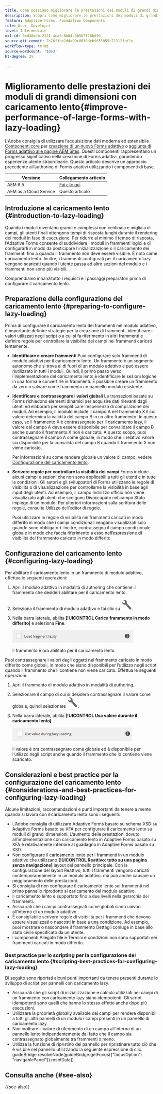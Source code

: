 ```yaml
---
title: Come possiamo migliorare le prestazioni dei moduli di grandi dimensioni con il caricamento lento?
description: Scopri come migliorare le prestazioni dei moduli di grandi dimensioni con il caricamento lento. Il caricamento lento migliora in modo significativo le prestazioni di Forms adattivi complessi e di grandi dimensioni, posticipando l’inizializzazione e il caricamento dei frammenti di modulo fino a quando non sono visibili.
feature: Adaptive Forms, Foundation Components
role: User, Developer
level: Intermediate
exl-id: 0cd38edb-2201-4ca6-8b84-6b5b7f76bd90
source-git-commit: 2b76f1be2dda99c8638deb9633055e71312fbf1e
workflow-type: tm+mt
source-wordcount: '1063'
ht-degree: 2%

---
```


# Miglioramento delle prestazioni dei moduli di grandi dimensioni con caricamento lento{#improve-performance-of-large-forms-with-lazy-loading}

<span class="preview"> L’Adobe consiglia di utilizzare l’acquisizione dati moderna ed estensibile [Componenti core](https://experienceleague.adobe.com/docs/experience-manager-core-components/using/adaptive-forms/introduction.html?lang=it) per [creazione di un nuovo Forms adattivo](/help/forms/creating-adaptive-form-core-components.md) o [aggiunta di Forms adattivo alle pagine AEM Sites](/help/forms/create-or-add-an-adaptive-form-to-aem-sites-page.md). Questi componenti rappresentano un progresso significativo nella creazione di Forms adattivi, garantendo esperienze utente straordinarie. Questo articolo descrive un approccio precedente all’authoring di Forms adattivi utilizzando i componenti di base. </span>

| Versione | Collegamento articolo |
| -------- | ---------------------------- |
| AEM 6.5 | [Fai clic qui](https://experienceleague.adobe.com/docs/experience-manager-65/forms/adaptive-forms-advanced-authoring/lazy-loading-adaptive-forms.html) |
| AEM as a Cloud Service | Questo articolo |


## Introduzione al caricamento lento {#introduction-to-lazy-loading}

Quando i moduli diventano grandi e complessi con centinaia e migliaia di campi, gli utenti finali ottengono tempi di risposta lunghi durante il rendering dei moduli in fase di esecuzione. Per ridurre al minimo il tempo di risposta, l’Adaptive Forms consente di suddividere i moduli in frammenti logici e di configurarli in modo da posticipare l’inizializzazione o il caricamento dei frammenti fino a quando il frammento non deve essere visibile. È noto come caricamento lento. Inoltre, i frammenti configurati per il caricamento lazy vengono scaricati quando l’utente passa ad altre sezioni del modulo e i frammenti non sono più visibili.

Comprendiamo innanzitutto i requisiti e i passaggi preparatori prima di configurare il caricamento lento.

## Preparazione della configurazione del caricamento lento {#preparing-to-configure-lazy-loading}

Prima di configurare il caricamento lento dei frammenti nel modulo adattivo, è importante definire strategie per la creazione di frammenti, identificare i valori utilizzati negli script o a cui si fa riferimento in altri frammenti e definire regole per controllare la visibilità dei campi nei frammenti caricati lentamente.

* **Identificare e creare frammenti**
Puoi configurare solo frammenti di modulo adattivi per il caricamento lento. Un frammento è un segmento autonomo che si trova al di fuori di un modulo adattivo e può essere riutilizzato in tutti i moduli. Quindi, il primo passo verso l&#39;implementazione del caricamento lento è identificare le sezioni logiche in una forma e convertirle in frammenti. È possibile creare un frammento da zero o salvare come frammento un pannello modulo esistente.

  <!--For more information about creating fragments, see [Adaptive Form Fragments](adaptive-form-fragments.md).-->

* **Identificare e contrassegnare i valori globali**
Le transazioni basate su Forms richiedono elementi dinamici per acquisire dati rilevanti dagli utenti ed elaborarli per semplificare l&#39;esperienza di compilazione dei moduli. Ad esempio, il modulo include il campo A nel frammento X il cui valore determina la validità del campo B in un altro frammento. In questo caso, se il frammento X è contrassegnato per il caricamento lazy, il valore del campo A deve essere disponibile per convalidare il campo B anche quando il frammento X non è caricato. A questo scopo, puoi contrassegnare il campo A come globale, in modo che il relativo valore sia disponibile per la convalida del campo B quando il frammento X non viene caricato.

  Per informazioni su come rendere globale un valore di campo, vedere [Configurazione del caricamento lento](lazy-loading-adaptive-forms.md#p-configuring-lazy-loading-p).

* **Scrivere regole per controllare la visibilità dei campi**
Forms include alcuni campi e sezioni che non sono applicabili a tutti gli utenti e in tutte le condizioni. Gli autori e gli sviluppatori di Forms utilizzano le regole di visibilità o di visualizzazione per controllarne la visibilità in base agli input degli utenti. Ad esempio, il campo Indirizzo ufficio non viene visualizzato agli utenti che scelgono Disoccupato nel campo Stato impiego di un modulo. Per ulteriori informazioni sulla scrittura delle regole, consulta [Utilizzo dell’editor di regole](rule-editor.md).

  Puoi utilizzare le regole di visibilità nei frammenti caricati in modo differito in modo che i campi condizionali vengano visualizzati solo quando sono obbligatori. Inoltre, contrassegna il campo condizionale globale in modo che faccia riferimento a esso nell’espressione di visibilità del frammento caricato in modo differito.

## Configurazione del caricamento lento {#configuring-lazy-loading}

Per abilitare il caricamento lento in un frammento di modulo adattivo, effettua le seguenti operazioni:

1. Apri il modulo adattivo in modalità di authoring che contiene il frammento che desideri abilitare per il caricamento lento.
1. Seleziona il frammento di modulo adattivo e fai clic su ![configura](assets/configure-icon.svg).
1. Nella barra laterale, abilita **[!UICONTROL Carica frammento in modo differito]** e seleziona **Fine**.

   ![Abilita il caricamento lento per il frammento di modulo adattivo](assets/lazy-loading-fragment.png)

   Il frammento è ora abilitato per il caricamento lento.

Puoi contrassegnare i valori degli oggetti nel frammento caricato in modo differito come globali, in modo che siano disponibili per l’utilizzo negli script quando il frammento che li contiene non viene caricato. Effettua le seguenti operazioni:

1. Apri il frammento di modulo adattivo in modalità di authoring.
1. Selezionare il campo di cui si desidera contrassegnare il valore come globale, quindi selezionare ![configura](assets/configure-icon.svg).
1. Nella barra laterale, abilita **[!UICONTROL Usa valore durante il caricamento lento]**.

   ![Campo di caricamento lazy nella barra laterale](assets/enable-lazy-loading.png)

   Il valore è ora contrassegnato come globale ed è disponibile per l’utilizzo negli script anche quando il frammento che lo contiene viene scaricato.

## Considerazioni e best practice per la configurazione del caricamento lento {#considerations-and-best-practices-for-configuring-lazy-loading}

Alcune limitazioni, raccomandazioni e punti importanti da tenere a mente quando si lavora con il caricamento lento sono i seguenti:

* L’Adobe consiglia di utilizzare Adaptive Forms basato su schema XSD su Adaptive Forms basato su XFA per configurare il caricamento lento su moduli di grandi dimensioni. L’aumento delle prestazioni dovuto all’implementazione con caricamento lento in Adaptive Forms basato su XFA è relativamente inferiore al guadagno in Adaptive Forms basato su XSD.
* Non configurare il caricamento lento per i frammenti in un modulo adattivo che utilizzano **[!UICONTROL Reattivo: tutto su una pagina senza navigazione]** layout del pannello principale. Con la configurazione del layout Reattivo, tutti i frammenti vengono caricati contemporaneamente in un modulo adattivo. ma può anche causare un peggioramento delle prestazioni.
* Si consiglia di non configurare il caricamento lento sui frammenti nel primo pannello riprodotto al caricamento del modulo adattivo.
* Il caricamento lento è supportato fino a due livelli nella gerarchia dei frammenti.
* Assicurati che i campi contrassegnati come globali siano univoci all’interno di un modulo adattivo.
* È consigliabile scrivere regole di visibilità per i frammenti che devono essere visualizzati o nascosti in base a una condizione. Ad esempio, puoi mostrare o nascondere il frammento Dettagli coniuge in base allo stato civile specificato da un utente.
* I componenti Allegato file e Termini e condizioni non sono supportati nei frammenti caricati in modo differito.

### Best practice per lo scripting per la configurazione del caricamento lento {#scripting-best-practices-for-configuring-lazy-loading}

Di seguito sono riportati alcuni punti importanti da tenere presenti durante lo sviluppo di script per pannelli con caricamento lazy:

* Assicurati che gli script di inizializzazione e calcolo utilizzati nei campi di un frammento con caricamento lazy siano idempotenti. Gli script idempotenti sono quelli che hanno lo stesso effetto anche dopo più esecuzioni.
* Utilizzare la proprietà globally available dei campi per rendere disponibili a tutti gli altri pannelli di un modulo i campi presenti in un pannello di caricamento lazy.
* Non inoltrare il valore di riferimento di un campo all’interno di un pannello lento indipendentemente dal fatto che il campo sia contrassegnato globalmente tra frammenti o meno.
* Utilizza la funzione di ripristino del pannello per ripristinare tutto ciò che è visibile nel pannello utilizzando la seguente espressione di clic.\
  guideBridge.resolveNode(guideBridge.getFocus({&quot;focusOption&quot;: &quot;navigablePanel&quot;}).resetData()


## Consulta anche {#see-also}

{{see-also}}